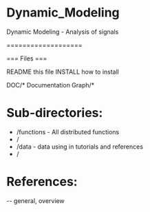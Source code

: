 # Dynamic_Modeling
 Dynamic Modeling - Analysis of signals
 
===================

=== Files  ===

README		this file
INSTALL		how to install 



DOC/* Documentation
Graph/* 

# Sub-directories:

 - /functions - All distributed functions 
 - /
 - /data -   data using in tutorials and references
 - /

References:
===========
-- general, overview

